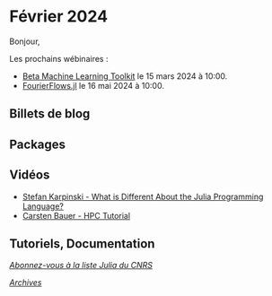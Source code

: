 # Février 2024 

Bonjour, 

Les prochains wébinaires :

 - [Beta Machine Learning Toolkit](https://calcul.math.cnrs.fr/cafe-julia-7.html) le 15 mars 2024 à 10:00.
 - [FourierFlows.jl](https://calcul.math.cnrs.fr/cafe-julia-fourierflows.html) le 16 mai 2024 à 10:00.

## Billets de blog

## Packages

## Vidéos

- [Stefan Karpinski - What is Different About the Julia Programming Language? ](https://youtu.be/FhaGK3Sd6ow?si=c7LFkhRumH_YFaRS)
- [Carsten Bauer - HPC Tutorial](https://youtu.be/-C1Wz8dkuo8?si=QKYLxVHKZtGlF8tq)

## Tutoriels, Documentation

[*Abonnez-vous à la liste Julia du CNRS*](https://listes.services.cnrs.fr/wws/subscribe/julia)

[*Archives*](https://pnavaro.github.io/NouvellesJulia)
